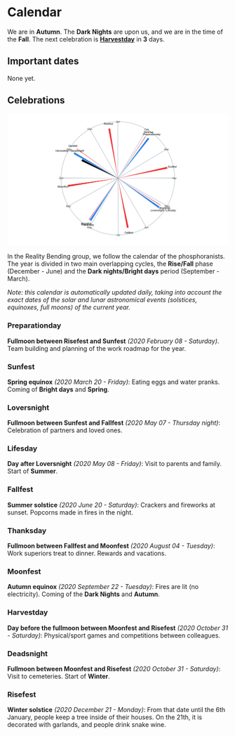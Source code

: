 
# Calendar

We are in **Autumn**. The **Dark Nights** are upon us, and we are in the
time of the **Fall**. The next celebration is
[**Harvestday**](https://github.com/RealityBending/Calendar#Harvestday)
in **3** days.

## Important dates

None yet.

## Celebrations

![](calendar_plot-1.png)<!-- -->

In the Reality Bending group, we follow the calendar of the
phosphoranists. The year is divided in two main overlapping cycles, the
**Rise/Fall** phase (December - June) and the **Dark nights/Bright
days** period (September - March).

*Note: this calendar is automatically updated daily, taking into account
the exact dates of the solar and lunar astronomical events (solstices,
equinoxes, full moons) of the current year.*

### Preparationday

**Fullmoon between Risefest and Sunfest** *(2020 February 08 -
Saturday)*. Team building and planning of the work roadmap for the year.

### Sunfest

**Spring equinox** *(2020 March 20 - Friday)*: Eating eggs and water
pranks. Coming of **Bright days** and **Spring**.

### Loversnight

**Fullmoon between Sunfest and Fallfest** *(2020 May 07 - Thursday
night)*: Celebration of partners and loved ones.

### Lifesday

**Day after Loversnight** *(2020 May 08 - Friday)*: Visit to parents and
family. Start of **Summer**.

### Fallfest

**Summer solstice** *(2020 June 20 - Saturday)*: Crackers and fireworks
at sunset. Popcorns made in fires in the night.

### Thanksday

**Fullmoon between Fallfest and Moonfest** *(2020 August 04 - Tuesday)*:
Work superiors treat to dinner. Rewards and vacations.

### Moonfest

**Autumn equinox** *(2020 September 22 - Tuesday)*: Fires are lit (no
electricity). Coming of the **Dark Nights** and **Autumn**.

### Harvestday

**Day before the fullmoon between Moonfest and Risefest** *(2020 October
31 - Saturday)*: Physical/sport games and competitions between
colleagues.

### Deadsnight

**Fullmoon between Moonfest and Risefest** *(2020 October 31 -
Saturday)*: Visit to cemeteries. Start of **Winter**.

### Risefest

**Winter solstice** *(2020 December 21 - Monday)*: From that date until
the 6th January, people keep a tree inside of their houses. On the 21th,
it is decorated with garlands, and people drink snake wine.
